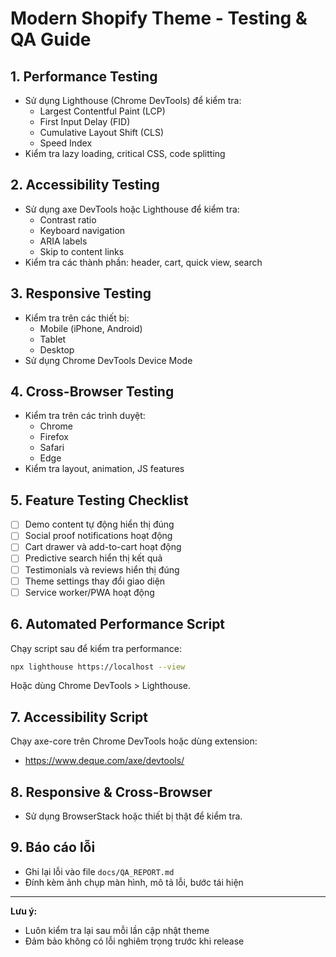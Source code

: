# Modern Shopify Theme - Testing & QA Guide

## 1. Performance Testing
- Sử dụng Lighthouse (Chrome DevTools) để kiểm tra:
  - Largest Contentful Paint (LCP)
  - First Input Delay (FID)
  - Cumulative Layout Shift (CLS)
  - Speed Index
- Kiểm tra lazy loading, critical CSS, code splitting

## 2. Accessibility Testing
- Sử dụng axe DevTools hoặc Lighthouse để kiểm tra:
  - Contrast ratio
  - Keyboard navigation
  - ARIA labels
  - Skip to content links
- Kiểm tra các thành phần: header, cart, quick view, search

## 3. Responsive Testing
- Kiểm tra trên các thiết bị:
  - Mobile (iPhone, Android)
  - Tablet
  - Desktop
- Sử dụng Chrome DevTools Device Mode

## 4. Cross-Browser Testing
- Kiểm tra trên các trình duyệt:
  - Chrome
  - Firefox
  - Safari
  - Edge
- Kiểm tra layout, animation, JS features

## 5. Feature Testing Checklist
- [ ] Demo content tự động hiển thị đúng
- [ ] Social proof notifications hoạt động
- [ ] Cart drawer và add-to-cart hoạt động
- [ ] Predictive search hiển thị kết quả
- [ ] Testimonials và reviews hiển thị đúng
- [ ] Theme settings thay đổi giao diện
- [ ] Service worker/PWA hoạt động

## 6. Automated Performance Script
Chạy script sau để kiểm tra performance:

```bash
npx lighthouse https://localhost --view
```

Hoặc dùng Chrome DevTools > Lighthouse.

## 7. Accessibility Script
Chạy axe-core trên Chrome DevTools hoặc dùng extension:
- https://www.deque.com/axe/devtools/

## 8. Responsive & Cross-Browser
- Sử dụng BrowserStack hoặc thiết bị thật để kiểm tra.

## 9. Báo cáo lỗi
- Ghi lại lỗi vào file `docs/QA_REPORT.md`
- Đính kèm ảnh chụp màn hình, mô tả lỗi, bước tái hiện

---

**Lưu ý:**
- Luôn kiểm tra lại sau mỗi lần cập nhật theme
- Đảm bảo không có lỗi nghiêm trọng trước khi release
